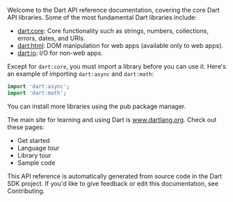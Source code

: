 Welcome to the Dart API reference documentation, covering the core Dart API libraries. Some of the most fundamental Dart libraries include:

- [dart:core](/api/core/core/): Core functionality such as strings, numbers, collections, errors, dates, and URIs.
- [dart:html](/api/web/html/): DOM manipulation for web apps (available only to web apps).
- [dart:io](/api/vm/io/): I/O for non-web apps.

Except for `dart:core`, you must import a library before you can use it. Here's an example of importing `dart:async` and `dart:math`:

```dart
import 'dart:async';
import 'dart:math';
```
You can install more libraries using the pub package manager.

The main site for learning and using Dart is www.dartlang.org. Check out these pages:

- Get started
- Language tour
- Library tour
- Sample code

This API reference is automatically generated from source code in the Dart SDK project. If you'd like to give feedback or edit this documentation, see Contributing.
